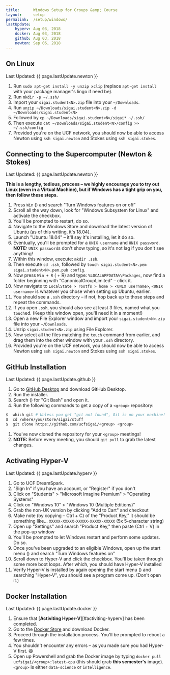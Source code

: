 ```yaml
---
title:      Windows Setup for Groups &amp; Course
layout:     setup
permalink:  /setup/windows/
lastUpdate:
    hyperv: Aug 03, 2018
    docker: Aug 03, 2018
    github: Aug 03, 2018
    newton: Sep 06, 2018
---
```


<div class="alert alert-light" markdown="1" id="lnx">
<div class="d-lg-flex flex-lg-row py-2">
    <h2 class="col-12 col-lg-8 text-center text-lg-left m-lg-0"> On Linux </h2>
    <div class="col-12 col-lg-4 d-flex align-items-center">
        <p class="m-auto" style="white-space: nowrap;">Last Updated: <span class="badge badge-primary">{{ page.lastUpdate.newton }} </span></p>
    </div>
</div>

1. Run `sudo apt-get install -y unzip xclip` (replace `apt-get install` with your package manager's lingo if need be).
1. Run `mkdir -p ~/.ssh/`
1. Import your `sigai.student<N>.zip` file into your `~/Downloads`.
1. Run `unzip ~/Downloads/sigai.student<N>.zip -d ~/Downloads/sigai.student<N>`
1. Followed by `cp ~/Downloads/sigai.student<N>/sigai* ~/.ssh/`
1. Then execute `cat ~/Downloads/sigai.student<N>/config >> ~/.ssh/config`
1. Provided you're on the UCF network, you should now be able to access Newton
using `ssh sigai.newton` and Stokes using `ssh sigai.stokes`.
</div>

<div class="alert alert-light" markdown="1" id="osx">
<div class="d-lg-flex flex-lg-row py-2">
    <h2 class="col-12 col-lg-8 text-center text-lg-left m-lg-0"> Connecting to the Supercomputer (Newton &amp; Stokes) </h2>
    <div class="col-12 col-lg-4 d-flex align-items-center">
        <p class="m-auto" style="white-space: nowrap;">Last Updated: <span class="badge badge-primary">{{ page.lastUpdate.newton }} </span></p>
    </div>
</div>

**This is a lengthy, tedious, process &ndash; we highly encourage you to try out
Linux (even in a Virtual Machine), but if Windows has a tight grip on you, then 
follow these steps.**
1. Press `Win` (<i class="fab fa-windows"></i>) and search "Turn Windows 
   features on or off"
1. Scroll all the way down, look for "Windows Subsystem for Linux" and activate 
   the checkbox.
1. You'll be prompted to restart, do so.
1. Navigate to the Windows Store and download the latest version of Ubuntu (as 
   of this writing, it's 18.04).
1. Launch "Ubuntu 18.04" &ndash; it'll say it's installing, let it do so.
1. Eventually, you'll be prompted for a `UNIX username` and `UNIX password`. 
   **NOTE:** `UNIX password`s don't show typing, so it's not lag if you don't 
   see anything!
1. Within this window, execute: `mkdir .ssh`.
1. Then execute `cd .ssh`, followed by 
   `touch sigai.student<N>.pem sigai.student<N>.pem.pub config`.
1. Now press `Win + R` (<i class="fab fa-windows"></i> + R) and type: 
   `%LOCALAPPDATA%\Packages`, now find a folder beginning with 
   "CanonicalGroupLimited" &ndash; click it.
1. Now navigate to `LocalState > rootfs > home > <UNIX username>`, 
   `<UNIX username>` is whatever you chose when setting up Ubuntu, earlier.
1. You should see a `.ssh` directory – if not, hop back up to those steps and 
   repeat the commands.
1. If you open `.ssh`, you should also see at least 3 files, named what you 
   `touch`ed. (Keep this window open, you'll need it in a moment!)
1. Open a new File Explorer window and import your `sigai.student<N>.zip` file 
   into your `~/Downloads`.
1. Unzip `sigai.student<N>.zip` using File Explorer.
1. Now select all the files matching the `touch` command from earlier, and drag 
   them into the other window with your `.ssh` directory.
1. Provided you're on the UCF network, you should now be able to access Newton
using `ssh sigai.newton` and Stokes using `ssh sigai.stokes`.
</div>

<div class="alert alert-light" markdown="1">
<div class="d-lg-flex flex-lg-row py-2">
    <h2 class="col-12 col-lg-8 text-center text-lg-left m-lg-0"> GitHub Installation </h2>
    <div class="col-12 col-lg-4 d-flex align-items-center">
        <p class="m-auto" style="white-space: nowrap;">Last Updated: <span class="badge badge-primary">{{ page.lastUpdate.github }} </span></p>
    </div>
</div>

1. Go to [GitHub Desktop][github-dsk] and download GitHub Desktop.
1. Run the installer.
1. Search (<i class="fab fa-windows"></i>) for "Git Bash" and open it.
1. Run the following commands to get a copy of a `<group>` repository:
```bash
$  which git # Unless you get "git not found", Git is on your machine! :D
$  cd /where/you/store/sigai/stuff
$  git clone https://github.com/ucfsigai/<group> <group>
```
1. You've now cloned the repository for your `<group>` meetings!
1. **NOTE:** Before every meeting, you should `git pull` to grab the latest changes.
</div>

<div id="activating-hyperv" class="alert alert-light" markdown="1">
<div class="d-lg-flex flex-lg-row py-2">
    <h2 class="col-12 col-lg-8 text-center text-lg-left m-lg-0"> Activating Hyper-V </h2>
    <div class="col-12 col-lg-4 d-flex align-items-center">
        <p class="m-auto" style="white-space: nowrap;">Last Updated: <span class="badge badge-primary">{{ page.lastUpdate.hyperv }} </span></p>
    </div>
</div>

1. Go to UCF DreamSpark.
1. "Sign In" if you have an account, or "Register" if you don't
1. Click on "Students" > "Microsoft Imagine Premium" > "Operating Systems"
1. Click on "Windows 10" > "Windows 10 (Multiple Editions)"
1. Grab the non-UK version by clicking "Add to Cart" and checkout
1. Make note (by copying &ndash; Ctrl + C) of the "Product Key," it should be 
    something like... `XXXXX-XXXXX-XXXXX-XXXXX-XXXXX` (5x 5-character string)
1. Open up "Settings" and search "Product Key," then paste (Ctrl + V) in the 
    pop-up window
1. You'll be prompted to let Windows restart and perform some updates. Do so.
1. Once you've been upgraded to an eligible Windows, open up the start menu 
    (<i class="fab fa-windows"></i>) and search "Turn Windows features on"
1. Scroll down to Hyper-V and click the checkbox. You'll be taken through some 
    more boot loops. After which, you should have Hyper-V installed
1. Verify Hyper-V is installed by again opening the start menu 
    (<i class="fab fa-windows"></i>) and searching "Hyper-V", you should see 
    a program come up. (Don't open it.)
</div>

<div class="alert alert-light" markdown="1">
<div class="d-lg-flex flex-lg-row py-2">
    <h2 class="col-12 col-lg-8 text-center text-lg-left m-lg-0"> Docker Installation </h2>
    <div class="col-12 col-lg-4 d-flex align-items-center">
        <p class="m-auto" style="white-space: nowrap;">Last Updated: <span class="badge badge-primary">{{ page.lastUpdate.docker }} </span></p>
    </div>
</div>

1. Ensure that [**Activiting Hyper-V**][#activiting-hyperv] has been completed.
1. Go to the [Docker Store][docker-win] and download Docker.
1. Proceed through the installation process. You'll be prompted to reboot a few 
    times.
1. You shouldn't encounter any errors &ndash; as you made sure you had Hyper-V 
    first. :smile:
1. Open up Powershell and grab the Docker image by typing 
    `docker pull ucfsigai/<group>:latest-cpu` (this should grab **this 
    semester's** image). `<group>` is either `data-science` or `intelligence`.
</div>

[docker-win]: https://store.docker.com/editions/community/docker-ce-desktop-windows
[github-dsk]: https://desktop.github.com/